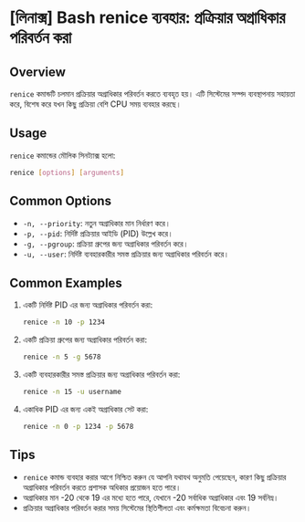 # [লিনাক্স] Bash renice ব্যবহার: প্রক্রিয়ার অগ্রাধিকার পরিবর্তন করা

## Overview
`renice` কমান্ডটি চলমান প্রক্রিয়ার অগ্রাধিকার পরিবর্তন করতে ব্যবহৃত হয়। এটি সিস্টেমের সম্পদ ব্যবস্থাপনায় সহায়তা করে, বিশেষ করে যখন কিছু প্রক্রিয়া বেশি CPU সময় ব্যবহার করছে।

## Usage
`renice` কমান্ডের মৌলিক সিনট্যাক্স হলো:

```bash
renice [options] [arguments]
```

## Common Options
- `-n, --priority`: নতুন অগ্রাধিকার মান নির্ধারণ করে।
- `-p, --pid`: নির্দিষ্ট প্রক্রিয়ার আইডি (PID) উল্লেখ করে।
- `-g, --pgroup`: প্রক্রিয়া গ্রুপের জন্য অগ্রাধিকার পরিবর্তন করে।
- `-u, --user`: নির্দিষ্ট ব্যবহারকারীর সমস্ত প্রক্রিয়ার জন্য অগ্রাধিকার পরিবর্তন করে।

## Common Examples
1. একটি নির্দিষ্ট PID এর জন্য অগ্রাধিকার পরিবর্তন করা:
   ```bash
   renice -n 10 -p 1234
   ```

2. একটি প্রক্রিয়া গ্রুপের জন্য অগ্রাধিকার পরিবর্তন করা:
   ```bash
   renice -n 5 -g 5678
   ```

3. একটি ব্যবহারকারীর সমস্ত প্রক্রিয়ার জন্য অগ্রাধিকার পরিবর্তন করা:
   ```bash
   renice -n 15 -u username
   ```

4. একাধিক PID এর জন্য একই অগ্রাধিকার সেট করা:
   ```bash
   renice -n 0 -p 1234 -p 5678
   ```

## Tips
- `renice` কমান্ড ব্যবহার করার আগে নিশ্চিত করুন যে আপনি যথাযথ অনুমতি পেয়েছেন, কারণ কিছু প্রক্রিয়ার অগ্রাধিকার পরিবর্তন করতে প্রশাসক অধিকার প্রয়োজন হতে পারে।
- অগ্রাধিকার মান -20 থেকে 19 এর মধ্যে হতে পারে, যেখানে -20 সর্বাধিক অগ্রাধিকার এবং 19 সর্বনিম্ন।
- প্রক্রিয়ার অগ্রাধিকার পরিবর্তন করার সময় সিস্টেমের স্থিতিশীলতা এবং কর্মক্ষমতা বিবেচনা করুন।